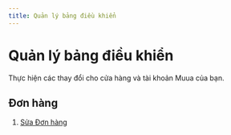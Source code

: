 ```yaml
---
title: Quản lý bảng điều khiển
---
```


# Quản lý bảng điều khiển

Thực hiện các thay đổi cho cửa hàng và tài khoản Muua của bạn.

## Đơn hàng

1. [Sửa Đơn hàng](don-hang/sua-don-hang.mdx)
